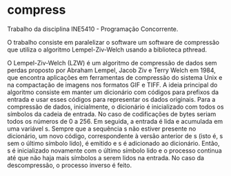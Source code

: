 # compress
Trabalho da disciplina INE5410 - Programação Concorrente. 

O trabalho consiste em paralelizar o software um software de compressão que utiliza o algoritmo Lempel-Ziv-Welch usando a biblioteca pthread. 

O Lempel-Ziv-Welch (LZW) é um algoritmo de compressão de dados sem perdas proposto por Abraham Lempel,
Jacob Ziv e Terry Welch em 1984, que encontra aplicações em ferramentas de compressão do sistema Unix e na
compactação de imagens nos formatos GIF e TIFF. A ideia principal do algoritmo consiste em manter um dicionário
com códigos para prefixos da entrada e usar esses códigos para representar os dados originais. Para a compressão de
dados, inicialmente, o dicionário é inicializado com todos os símbolos da cadeia de entrada. No caso de codificações de
bytes seriam todos os números de 0 a 256. Em seguida, a entrada é lida e acumulada em uma variável s. Sempre que a
sequência s não estiver presente no dicionário, um novo código, correspondente à versão anterior de s (isto é, s sem o
último símbolo lido), é emitido e s é adicionado ao dicionário. Então, s é inicializado novamente com o último símbolo
lido e o processo continua até que não haja mais símbolos a serem lidos na entrada. No caso da descompressão, o
processo inverso é feito.
